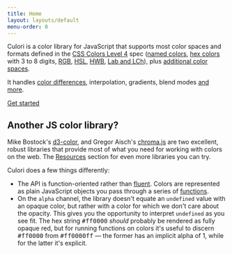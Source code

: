 ```yaml
---
title: Home
layout: layouts/default
menu-order: 0
---
```


Culori is a color library for JavaScript that supports most color spaces and formats defined in the [CSS Colors Level 4][css4-colors] spec ([named colors][css4-named-colors], [hex colors](hex-colors) with 3 to 8 digits, [RGB](rgb-colors), [HSL](hsl-colors), [HWB](hwb-colors), [Lab and LCh](lab-colors)), plus [additional color spaces](./color-spaces).

It handles [color differences](https://en.wikipedia.org/wiki/Color_difference), interpolation, gradients, blend modes [and more](./api).

<a class='btn-link' href='./getting-started'>Get started</a>

## Another JS color library?

Mike Bostock's [d3-color](https://github.com/d3/d3-color), and Gregor Aisch's [chroma.js](https://github.com/gka/chroma.js) are two excellent, robust libraries that provide most of what you need for working with colors on the web. The [Resources](./resources) section for even more libraries you can try.

Culori does a few things differently:

-   The API is function-oriented rather than [fluent](https://en.wikipedia.org/wiki/Fluent_interface). Colors are represented as plain JavaScript objects you pass through a series of [functions](./api).
-   On the `alpha` channel, the library doesn't equate an `undefined` value with an opaque color, but rather with a color for which we don't care about the opacity. This gives you the opportunity to interpret `undefined` as you see fit. The hex string <kbd>#ff0000</kbd> _should_ probably be rendered as fully opaque red, but for running functions on colors it's useful to discern <kbd>#ff0000</kbd> from <kbd>#ff0000ff</kbd> — the former has an implicit alpha of 1, while for the latter it's explicit.

[css4-colors]: https://drafts.csswg.org/css-color/
[css4-named-colors]: https://drafts.csswg.org/css-color/#named-colors
[din99o]: https://de.wikipedia.org/wiki/DIN99-Farbraum
[hex-colors]: https://drafts.csswg.org/css-color/#hex-notation
[rgb-colors]: https://drafts.csswg.org/css-color/#rgb-functions
[hsl-colors]: https://drafts.csswg.org/css-color/#the-hsl-notation
[hwb-colors]: https://drafts.csswg.org/css-color/#the-hwb-notation
[lab-colors]: https://drafts.csswg.org/css-color/#lab-colors
